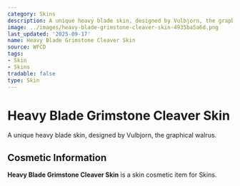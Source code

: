 ```yaml
---
category: Skins
description: A unique heavy blade skin, designed by Vulbjorn, the graphical walrus.
image: ../images/heavy-blade-grimstone-cleaver-skin-4935ba5a6d.png
last_updated: '2025-09-17'
name: Heavy Blade Grimstone Cleaver Skin
source: WFCD
tags:
- Skin
- Skins
tradable: false
type: Skin
---
```


# Heavy Blade Grimstone Cleaver Skin

A unique heavy blade skin, designed by Vulbjorn, the graphical walrus.

## Cosmetic Information

**Heavy Blade Grimstone Cleaver Skin** is a skin cosmetic item for Skins.


